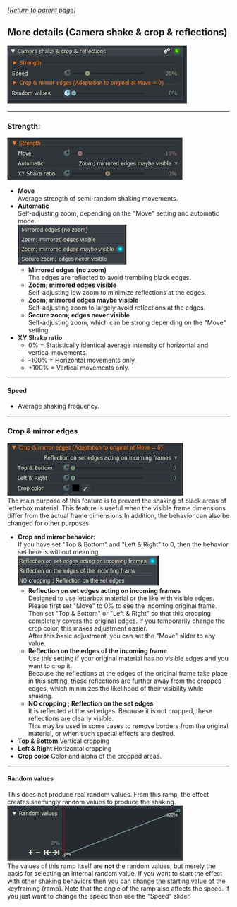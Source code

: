 *[[Return to parent page]](../README.md)*  

## More details (Camera shake & crop & reflections)
![](IMG/img2.jpg)  

---------------------------------------------

### Strength:
![](IMG/Strength.jpg)
  - **Move**  
    Average strength of semi-random shaking movements. 
  - **Automatic**  
  Self-adjusting zoom, depending on the "Move" setting and automatic mode.  
  ![](IMG/Automatic.jpg)  
    - **Mirrored edges (no zoom)**  
      The edges are reflected to avoid trembling black edges. 
    - **Zoom; mirrored edges visible**  
      Self-adjusting low zoom to minimize reflections at the edges.
    - **Zoom; mirrored edges maybe visible**  
      Self-adjusting zoom to largely avoid reflections at the edges.
    - **Secure zoom; edges never visible**  
       Self-adjusting zoom, which can be strong depending on the "Move" setting.  
  - **XY Shake ratio**  
    - 0% = Statistically identical average intensity of horizontal and vertical movements.
    - -100% = Horizontal movements only.
    - +100% = Vertical movements only.

---------------------------------------------

#### Speed
  - Average shaking frequency.

---------------------------------------------

### Crop & mirror edges
![](IMG/Crop.jpg)  
The main purpose of this feature is to prevent the shaking of black areas of letterbox material. This feature is useful when the visible frame dimensions differ from the actual frame dimensions.In addition, the behavior can also be changed for other purposes.   
  - **Crop and mirror behavior:**  
  If you have set "Top & Bottom" and "Left & Right" to 0, then the behavior set here is without meaning.
  ![](IMG/Reflection.jpg)  
    - **Reflection on set edges acting on incoming frames**  
      Designed to use letterbox material or the like with visible edges.  
      Please first set "Move" to 0% to see the incoming original frame.  
     Then set "Top & Bottom" or "Left & Right" so that this cropping completely covers the original edges. 
     If you temporarily change the crop color, this makes adjustment easier.  
     After this basic adjustment, you can set the "Move" slider to any value.   
    - **Reflection on the edges of the incoming frame**  
      Use this setting if your original material has no visible edges and you want to crop it.  
      Because the reflections at the edges of the original frame take place in this setting, 
      these reflections are further away from the cropped edges,
      which minimizes the likelihood of their visibility while shaking.  
    - **NO cropping ; Reflection on the set edges**  
     It is reflected at the set edges. Because it is not cropped, these reflections are clearly visible.  
     This may be used in some cases to remove borders from the original material, or when such special effects are desired.   
  - **Top & Bottom**
    Vertical cropping
  - **Left & Right**
     Horizontal cropping
  - **Crop color**
    Color and alpha of the cropped areas. 
    
--------------------------------------------
    
#### Random values
This does not produce real random values.
From this ramp, the effect creates seemingly random values to produce the shaking.
![](IMG/Random.jpg)  
The values of this ramp itself are **not** the random values, but merely the basis for selecting an internal random value.
If you want to start the effect with other shaking behaviors then you can change the starting value of the keyframing (ramp). 
Note that the angle of the ramp also affects the speed. If you just want to change the speed then use the "Speed" slider.
